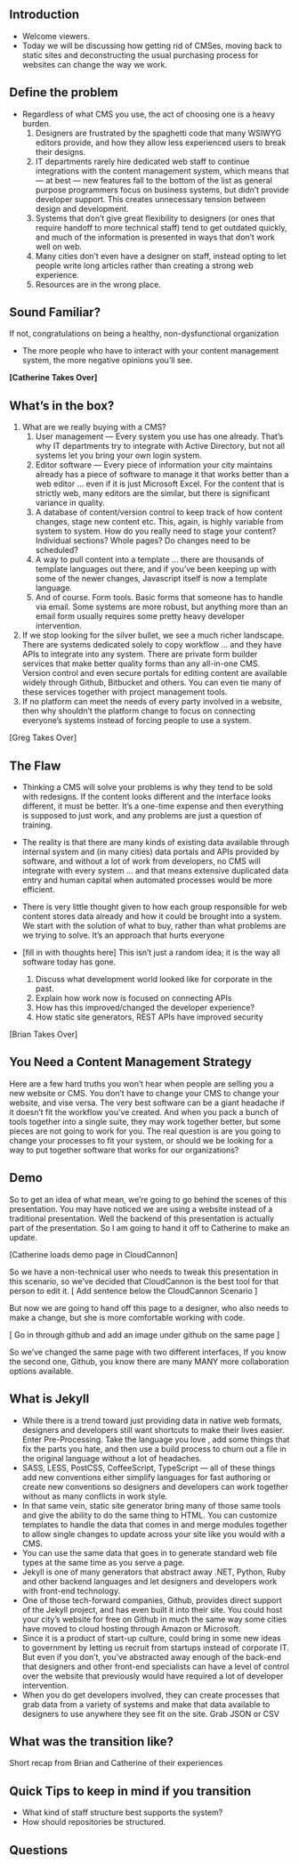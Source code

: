 ## Introduction

- Welcome viewers. 
- Today we will be discussing how getting rid of CMSes, moving back to static sites and deconstructing the usual purchasing process for websites can change the way we work.

## Define the problem

* Regardless of what CMS you use, the act of choosing one is a heavy burden. 
	1. Designers are frustrated by the spaghetti code that many WSIWYG editors provide, and how they allow less experienced users to break their designs.
	2. IT departments rarely hire dedicated web staff to continue integrations with the content management system, which means that — at best — new features fall to the bottom of the list as general purpose programmers focus on business systems, but didn’t provide developer support. This creates unnecessary tension between design and development.
	3. Systems that don’t give great flexibility to designers (or ones that require handoff to more technical staff) tend to get outdated quickly, and much of the information is presented in ways that don’t work well on web. 
	4. Many cities don’t even have a designer on staff, instead opting to let people write long articles rather than creating a strong web experience.
	5. Resources are in the wrong place.

## Sound Familiar? 

If not, congratulations on being a healthy, non-dysfunctional organization

* The more people who have to interact with your content management system, the more negative opinions you’ll see. 

**[Catherine Takes Over]**

## What’s in the box?
1. What are we really buying with a CMS?
	1. User management — Every system you use has one already. That’s why IT departments try to integrate with Active Directory, but not all systems let you bring your own login system.
	2. Editor software — Every piece of information your city maintains already has a piece of software to manage it that works better than a web editor … even if it is just Microsoft Excel. For the content that is strictly web, many editors are the similar, but there is significant variance in quality. 
	3. A database of content/version control to keep track of how content changes, stage new content etc. This, again, is highly variable from system to system. How do you really need to stage your content? Individual sections? Whole pages? Do changes need to be scheduled? 
	4. A way to pull content into a template … there are thousands of template languages out there, and if you’ve been keeping up with some of the newer changes, Javascript itself is now a template language. 
	5. And of course. Form tools. Basic forms that someone has to handle via email. Some systems are more robust, but anything more than an email form usually requires some pretty heavy developer intervention. 
2. If we stop looking for the silver bullet, we see a much richer landscape. There are systems dedicated solely to copy workflow … and they have APIs to integrate into any system. There are private form builder services that make better quality forms than any all-in-one CMS. Version control and even secure portals for editing content are available widely through Github, Bitbucket and others. You can even tie many of these services together with project management tools. 
3. If no platform can meet the needs of every party involved in a website, then why shouldn’t the platform change to focus on connecting everyone’s systems instead of forcing people to use a system. 

[Greg Takes Over]


## The Flaw
* Thinking a CMS will solve your problems is why they tend to be sold with redesigns. If the content looks different and the interface looks different, it must be better. It’s a one-time expense and then everything is supposed to just work, and any problems are just a question of training.
* The reality is that there are many kinds of existing data available through internal system and (in many cities) data portals and APIs provided by software, and without a lot of work from developers, no CMS will integrate with every system … and that means extensive duplicated data entry and human capital when automated processes would be more efficient.
* There is very little thought given to how each group responsible for web content stores data already and how it could be brought into a system. We start with the solution of what to buy, rather than what problems are we trying to solve. It’s an approach that hurts everyone


*  [fill in with thoughts here] This isn’t just a random idea; it is the way all software today has gone. 
	1. Discuss what development world looked like for corporate in the past.
	2. Explain how work now is focused on connecting APIs
	3. How has this improved/changed the developer experience?
	4. How static site generators, REST APIs have improved security
	
[Brian Takes Over]

## You Need a Content Management Strategy

Here are a few hard truths you won’t hear when people are selling you a new website or CMS. You don’t have to change your CMS to change your website, and vise versa. The very best software can be a giant headache if it doesn’t fit the workflow you’ve created.  And when you pack a bunch of tools together into a single suite, they may work together better, but some pieces are not going to work for you. The real question is are you going to change your processes to fit your system, or should we be looking for a way to put together software that works for our organizations?

## Demo

So to get an idea of what mean, we’re going to go behind the scenes of this presentation. You may have noticed we are using a website instead of a traditional presentation. Well the backend of this presentation is actually part of the presentation. So I am going to hand it off to Catherine to make an update.

[Catherine loads demo page in CloudCannon]

So we have a  non-technical user who needs to tweak this presentation in this scenario, so we’ve decided that CloudCannon is the best tool for that person to edit it. 
[ Add sentence below the CloudCannon Scenario ]

But now we are going to hand off this page to a designer, who also needs to make a change, but she is more comfortable working with code.

[ Go in through github and add an image under github on the same page ]

So we’ve changed the same page with two different interfaces,  If you know the second one, Github, you know there are many MANY more collaboration options available. 

## What is Jekyll

* While there is a trend toward just providing data in native web formats,  designers and developers still want shortcuts to make their lives easier. Enter Pre-Processing. Take the language you love , add some things that fix the parts you hate, and then use a build process to churn out a file in the original language without a lot of headaches. 
* SASS, LESS, PostCSS, CoffeeScript, TypeScript — all of these things add new conventions either simplify languages for fast authoring or create new conventions so designers and developers can work together without as many conflicts in work style. 
* In that same vein, static site generator bring many of those same tools and give the ability to  do the same thing to HTML. You can customize templates to handle the data that comes in and merge modules together to allow single changes to update across your site like you would with a CMS. 
* You can use the same data that goes in to generate standard web file types at the same time as you serve a page. 
* Jekyll is one of many generators that abstract away .NET, Python, Ruby and other backend languages and let designers and developers work with front-end technology.
* One of those tech-forward companies, Github, provides direct support of the Jekyll project, and has even built it into their site. You could host your city’s website for free on Github in much the same way some cities have moved to cloud hosting through Amazon or Microsoft. 
* Since it is a product of start-up culture,  could bring in some new ideas to government by letting us recruit from startups instead of corporate IT. But even if you don’t, you’ve abstracted away enough of the back-end that designers and other front-end specialists can have a level of control over the website that previously would have required a lot of developer intervention. 
* When you do get developers involved, they can create processes that grab data from a variety of systems and make that data available to designers to use anywhere they see fit on the site.  Grab JSON or CSV

## What was the transition like?

Short recap from Brian and Catherine of their experiences

## Quick Tips to keep in mind if you transition

* What kind of staff structure best supports the system? 
* How should repositories be structured. 

## Questions
